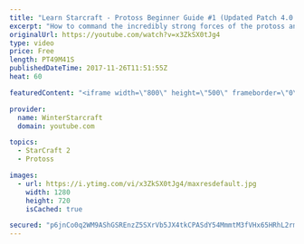 ```yaml
---
title: "Learn Starcraft - Protoss Beginner Guide #1 (Updated Patch 4.0 FREE TO PLAY)"
excerpt: "How to command the incredibly strong forces of the protoss and cover weaknesses against the other inferior races. Updated for patch 4.0! This guide is not intended for COMPLETELY new players, but those who have played several games/campaign missions and grasp the very basics."
originalUrl: https://youtube.com/watch?v=x3ZkSX0tJg4
type: video
price: Free
length: PT49M41S
publishedDateTime: 2017-11-26T11:51:55Z
heat: 60

featuredContent: "<iframe width=\"800\" height=\"500\" frameborder=\"0\" src=\"https://www.youtube.com/embed/x3ZkSX0tJg4\" allow=\"accelerometer; autoplay; encrypted-media; gyroscope; picture-in-picture\" allowfullscreen></iframe>"

provider:
  name: WinterStarcraft
  domain: youtube.com

topics:
  - StarCraft 2
  - Protoss

images:
  - url: https://i.ytimg.com/vi/x3ZkSX0tJg4/maxresdefault.jpg
    width: 1280
    height: 720
    isCached: true

secured: "p6jnCo0q2WM9AShGSREnzZ5SXrVb5JX4tkCPASdY54MmmtM3fVHx65HRhL2rmX+NZfAW8BhxL4gbvGqJjAb8V3pteErELATkQ1JoYfkpv8vt9K6xclpKivibpZuWb9Kcn7aiuNOc2D4xLlJwdNyfXrpkSyAMqcne9cva9NeTphF+5TvQgKWBe46945n611pMYYKENrsPadw2NRC+K2JGINlk2zz+SUOESkb1VBWDitVwJ1o0d7yxVfDbRY6MDyQJVE86EsDqEQ71gUluYvXsHdsb6y48mpFXA5VbF4eREyGlCmzaqhQp+j7zxARJWBBdQV2Km5qplHKYlTpCk9n/FWCjP8kRtSvUo/u9w2fJBpSGB1QVAJoDnuNoaXmPlUxK0whR/RgptZbcReUa6gYGhXkEgaBCk0liU5YIEoBE2YwWTQ1/0lHbUwMNZDhSx37g;zhFeg7Jk/bGszdz1IEj8nw=="
---
```


